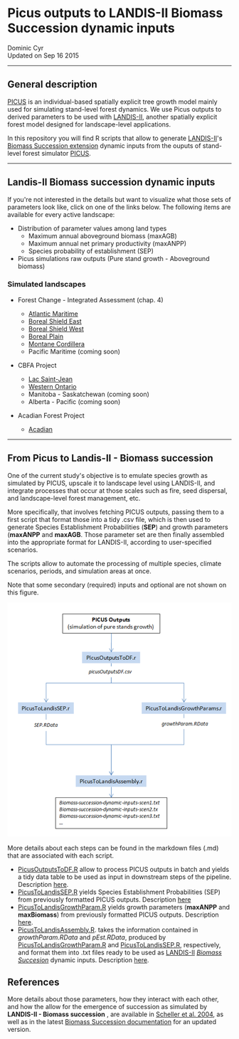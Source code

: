 # Picus outputs to LANDIS-II Biomass Succession dynamic inputs
Dominic Cyr  
Updated on Sep 16 2015

-------

## General description

[PICUS][3] is an individual-based spatially explicit tree growth model mainly used for simulating stand-level forest dynamics. We use Picus outputs to derived parameters to be used with [LANDIS-II][1], another spatially explicit forest model designed for landscape-level applications.

In this repository you will find R scripts that allow to generate [LANDIS-II][1]'s [Biomass Succession extension][2] dynamic inputs from the ouputs of stand-level forest simulator [PICUS][3].

-------

## Landis-II Biomass succession dynamic inputs

If you're not interested in the details but want to visualize what those sets of parameters look like, click on one of the links below. The following items are available for every active landscape:

+ Distribution of parameter values among land types
    + Maximum annual aboveground biomass (maxAGB)
    + Maximum annual net primary productivity (maxANPP)
    + Species probability of establishment (SEP)
+ Picus simulations raw outputs (Pure stand growth - Aboveground biomass)

### Simulated landscapes

+ Forest Change - Integrated Assessment (chap. 4)
    + [Atlantic Maritime][13]
    + [Boreal Shield East][14]
    + [Boreal Shield West][15]
    + [Boreal Plain][16]
    + [Montane Cordillera][17]
    + Pacific Maritime (coming soon)
    
+ CBFA Project
    + [Lac Saint-Jean][18]
    + [Western Ontario][19]
    + Manitoba - Saskatchewan (coming soon)
    + Alberta - Pacific (coming soon)

+ Acadian Forest Project
    + [Acadian][12]

-------

## From Picus to Landis-II - Biomass succession 


One of the current study's objective is to emulate species growth as simulated by PICUS, upscale it to landscape level using LANDIS-II, and integrate processes that occur at those scales such as fire, seed dispersal, and landscape-level forest management, etc.

More specifically, that involves fetching PICUS outputs, passing them to a first script that format those into a tidy .csv file, which is then used to generate Species Establishment Probabilities (__SEP__) and growth parameters (__maxANPP__ and __maxAGB__. Those parameter set are then finally assembled into the appropriate format for LANDIS-II, according to user-specified scenarios.

The scripts allow to automate the processing of multiple species, climate scenarios, periods, and simulation areas at once.

Note that some secondary (required) inputs and optional are not shown on this figure.


![plot of chunk PicusToLandisWorkflow](figure/PicusToLandisWorkflow.png)


More details about each steps can be found in the markdown files (.md) that are associated with each script.

+ [PicusOutputsToDF.R][4] allow to process PICUS outputs in batch and yields a tidy data table to be used as input in downstream steps of the pipeline. Description [here][5].
+ [PicusToLandisSEP.R][6] yields Species Establishment Probabilities (SEP) from previously formatted PICUS outputs. Description [here][7]
+ [PicusToLandisGrowthParam.R][8] yields growth parameters (**maxANPP** and **maxBiomass**) from previously formatted PICUS outputs. Description [here][9].
+ [PicusToLandisAssembly.R][10]. takes the information contained in *growthParam.RData* and *pEst.RData*, produced by [PicusToLandisGrowthParam.R][8] and [PicusToLandisSEP.R][6], respectively, and format them into .txt files ready to be used as [LANDIS-II][1] [*Biomass Succesion*][2] dynamic inputs. Description [here][11].



## References

More details about those parameters, how they interact with each other, and how the allow for the emergence of succession as simulated by **LANDIS-II - Biomass succession** , are available in [Scheller et al. 2004](http://landscape.forest.wisc.edu/PDF/Scheller_Mladenoff2004_EM.pdf), as well as in the latest [Biomass Succession documentation](http://www.landis-ii.org/extensions/biomass-succession) for an updated version.

[1]: http://www.landis-ii.org/
[2]: http://www.landis-ii.org/extensions/biomass-succession
[3]: http://www.wabo.boku.ac.at/en/waldbau/forschung/fachgebiete/waldoekosystemmodellierung/dynamische-oekosystemmodelle/picus/
[4]: http://github.com/dcyr/Landis-II-SCF/blob/master/PicusOutputsToDF.R
[5]: http://github.com/dcyr/Landis-II-SCF/blob/master/PicusOutputsToDF.md
[6]: http://github.com/dcyr/Landis-II-SCF/blob/master/PicusToLandisSEP.R
[7]: http://github.com/dcyr/Landis-II-SCF/blob/master/PicusToLandisSEP.md
[8]: http://github.com/dcyr/Landis-II-SCF/blob/master/PicusToLandisGrowthParam.R
[9]: http://github.com/dcyr/Landis-II-SCF/blob/master/PicusToLandisGrowthParam.md
[10]: http://github.com/dcyr/Landis-II-SCF/blob/master/PicusToLandisAssembly.R
[11]: http://github.com/dcyr/Landis-II-SCF/blob/master/PicusToLandisAssembly.md
[12]: https://github.com/dcyr/PicusToLandisIIBiomassSuccession/blob/master/paramViz/ParamDistribution_Acadian.md
[13]: https://github.com/dcyr/PicusToLandisIIBiomassSuccession/blob/master/paramViz/ParamDistribution_AM.md
[14]: https://github.com/dcyr/PicusToLandisIIBiomassSuccession/blob/master/paramViz/ParamDistribution_BSE.md
[15]: https://github.com/dcyr/PicusToLandisIIBiomassSuccession/blob/master/paramViz/ParamDistribution_BSW.md
[16]: https://github.com/dcyr/PicusToLandisIIBiomassSuccession/blob/master/paramViz/ParamDistribution_BP.md
[17]: https://github.com/dcyr/PicusToLandisIIBiomassSuccession/blob/master/paramViz/ParamDistribution_MC.md
[18]: https://github.com/dcyr/PicusToLandisIIBiomassSuccession/blob/master/paramViz/ParamDistribution_LSJ.md
[19]: https://github.com/dcyr/PicusToLandisIIBiomassSuccession/blob/master/paramViz/ParamDistribution_WestON.md
